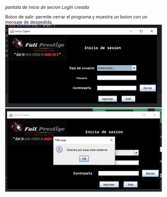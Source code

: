_pantala de inicio de secion *LogIn* creada_


Boton de salir: permite cerrar el programa y muestra un boton con un mensaje de despedida.
![img.png](img.png) ![img_1.png](img_1.png)
